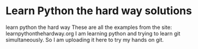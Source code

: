 # Learn Python the hard way solutions
learn python the hard way
These are all the examples from the site: learnpythonthehardway.org
I am learning python and trying to learn git simultaneously.
So I am uploading it here to try my hands on git. 
